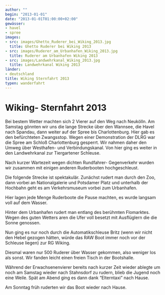 ```yaml
---
author: ""
begin: "2013-01-01"
date: "2013-01-01T01:00:00+02:00"
gewässer:
- havel
- spree
images:
- src: images/Ghetto_Ruderer_bei_Wiking_2013.jpg
  title: Ghetto Ruderer bei Wiking 2013
- src: images/Ruderer_am_Urbanhafen_Wiking_2013.jpg
  title: Ruderer am Urbanhafen Wiking 2013
- src: images/Landwehrkanal_Wiking_2013.jpg
  title: Landwehrkanal Wiking 2013
länder: 
- deutschland
title: Wiking Sternfahrt 2013
typen: wanderfahrt
---
```



# Wiking- Sternfahrt 2013


Bei bestem Wetter machten sich 2 Vierer auf den Weg nach Neukölln. Am Samstag gönnten wir uns die lange Strecke über den Wannsee, die Havel nach Spandau, dann weiter auf der Spree bis Charlottenburg. Hier gab es den befürchteten Zwangsstop. Wegen einer Demonstration der DLRG war die Spree am Schloß Charlottenburg gesperrt. Wir nahmen daher den Umweg über Westhafen- und Verbindungskanal. Von hier ging es weiter in den Landwehrkanal zur Tiergartener Schleuse.

Nach kurzer Wartezeit wegen dichten Rundfahrer- Gegenverkehr wurden wir zusammen mit einigen anderen Ruderbooten hochgeschleust.

Die folgende Strecke ist spektakulär. Zunächst rudert man durch den Zoo, dann vorbei an Nationalgalerie und Potsdamer Platz und unterhalb der Hochbahn geht es am Verkehrsmuseum vorbei zum Urbanhafen.

Hier lagen jede Menge Ruderboote die Pause machten, es wurde langsam voll auf dem Wasser.

Hinter dem Urbanhafen rudert man entlang des berühmten Flomarktes. Wegen des guten Wetters aren die Ufer voll besetzt mit Ausflüglern die die Sonne genossen.

Nun ging es nur noch durch die Automatikschleuse Britz (wenn wir nicht den Hebel gezogen hätten, würde das RAW Boot immer noch vor der Schleuse liegen) zur RG Wiking.

Diesmal waren nur 500 Ruderer über Wasser gekommen, also weniger los als sonst. Wir fanden leicht einen freien Tisch in der Bootshalle.

Während der Erwachsenenvierer bereits nach kurzer Zeit wieder ablegte um noch am Samstag wieder nach Stahnsdorf zu rudern, blieb die Jugend noch eine Weile. Spät am Abend ging es dann dank “Elterntaxi” nach Hause.

Am Sonntag früh ruderten wir das Boot wieder nach Hause.
